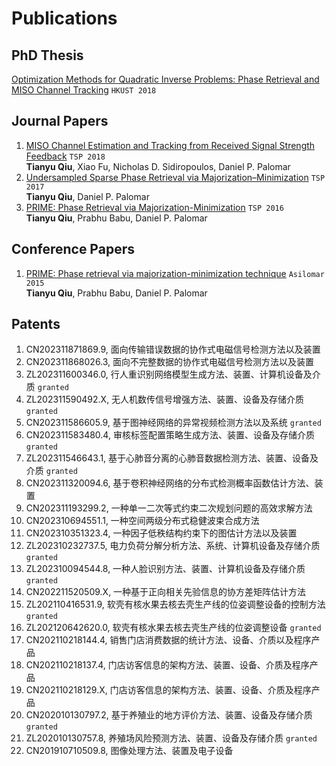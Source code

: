 # Publications

## PhD Thesis

[Optimization Methods for Quadratic Inverse Problems: Phase Retrieval and MISO Channel Tracking](https://lbezone.hkust.edu.hk/bib/991012615563303412) `HKUST 2018`

## Journal Papers

1. [MISO Channel Estimation and Tracking from Received Signal Strength Feedback](https://ieeexplore.ieee.org/abstract/document/8253866) `TSP 2018`<br>**Tianyu Qiu**, Xiao Fu, Nicholas D. Sidiropoulos, Daniel P. Palomar
1. [Undersampled Sparse Phase Retrieval via Majorization–Minimization](https://ieeexplore.ieee.org/abstract/document/8017486) `TSP 2017`<br>**Tianyu Qiu**, Daniel P. Palomar
1. [PRIME: Phase Retrieval via Majorization-Minimization](https://ieeexplore.ieee.org/abstract/document/7499815) `TSP 2016`<br>**Tianyu Qiu**, Prabhu Babu, Daniel P. Palomar

## Conference Papers

1. [PRIME: Phase retrieval via majorization-minimization technique](https://ieeexplore.ieee.org/abstract/document/7421435) `Asilomar 2015`<br>**Tianyu Qiu**, Prabhu Babu, Daniel P. Palomar

## Patents

1. CN202311871869.9, 面向传输错误数据的协作式电磁信号检测方法以及装置
1. CN202311868026.3, 面向不完整数据的协作式电磁信号检测方法以及装置
1. ZL202311600346.0, 行人重识别网络模型生成方法、装置、计算机设备及介质 `granted`
1. ZL202311590492.X, 无人机数传信号增强方法、装置、设备及存储介质 `granted`
1. CN202311586605.9, 基于图神经网络的异常视频检测方法以及系统 `granted`
1. CN202311583480.4, 审核标签配置策略生成方法、装置、设备及存储介质 `granted`
1. ZL202311546643.1, 基于心肺音分离的心肺音数据检测方法、装置、设备及介质 `granted`
1. CN202311320094.6, 基于卷积神经网络的分布式检测概率函数估计方法、装置
1. CN202311193299.2, 一种单一二次等式约束二次规划问题的高效求解方法
1. CN202310694551.1, 一种空间两级分布式稳健波束合成方法
1. CN202310351323.4, 一种因子低秩结构约束下的图估计方法以及装置
1. ZL202310232737.5, 电力负荷分解分析方法、系统、计算机设备及存储介质 `granted`
1. ZL202310094544.8, 一种人脸识别方法、装置、计算机设备及存储介质 `granted`
1. CN202211520509.X, 一种基于正向相关先验信息的协方差矩阵估计方法
1. ZL202110416531.9, 软壳有核水果去核去壳生产线的位姿调整设备的控制方法 `granted`
1. ZL202120642620.0, 软壳有核水果去核去壳生产线的位姿调整设备 `granted`
1. CN202110218144.4, 销售门店消费数据的统计方法、设备、介质以及程序产品
1. CN202110218137.4, 门店访客信息的架构方法、装置、设备、介质及程序产品
1. CN202110218129.X, 门店访客信息的架构方法、装置、设备、介质及程序产品
1. CN202010130797.2, 基于养殖业的地方评价方法、装置、设备及存储介质 `granted`
1. ZL202010130757.8, 养殖场风险预测方法、装置、设备及存储介质 `granted`
1. CN201910710509.8, 图像处理方法、装置及电子设备

